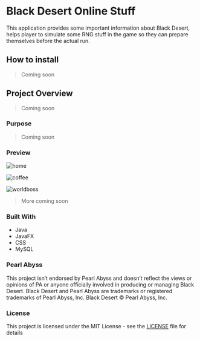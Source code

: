 # Black Desert Online Stuff
This application provides some important information about Black Desert, helps player to simulate some RNG stuff in the game so they can prepare themselves before the actual run.

## How to install
> Coming soon

## Project Overview
> Coming soon

### Purpose
> Coming soon

### Preview 
![home](https://user-images.githubusercontent.com/73376155/135753518-8775021a-9d91-40cb-890f-273b19661810.png)


![coffee](https://user-images.githubusercontent.com/73376155/135753586-5abd3000-ad65-41e2-8813-98b11885ad6e.png)


![worldboss](https://user-images.githubusercontent.com/73376155/135753659-a6b34a8f-848c-4169-9958-bc9ab5621d00.png)


> More coming soon

### Built With
- Java
- JavaFX
- CSS
- MySQL


### Pearl Abyss
This project isn’t endorsed by Pearl Abyss and doesn’t reflect the views or opinions of PA or anyone officially involved in producing or managing Black Desert. Black Desert and Pearl Abyss are trademarks or registered trademarks of Pearl Abyss, Inc. Black Desert © Pearl Abyss, Inc.

### License
This project is licensed under the MIT License - see the [LICENSE](https://github.com/MManoah/league-profile-tool/blob/master/LICENSE) file for details
